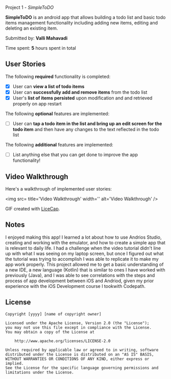 Project 1 - *SimpleToDO*

**SimpleToDO** is an android app that allows building a todo list and basic todo items management functionality including adding new items, editing and deleting an existing item.

Submitted by: **Valli Mahavadi**

Time spent: **5** hours spent in total

## User Stories

The following **required** functionality is completed:

* [X] User can **view a list of todo items**
* [X] User can **successfully add and remove items** from the todo list
* [X] User's **list of items persisted** upon modification and and retrieved properly on app restart

The following **optional** features are implemented:

* [ ] User can **tap a todo item in the list and bring up an edit screen for the todo item** and then have any changes to the text reflected in the todo list

The following **additional** features are implemented:

* [ ] List anything else that you can get done to improve the app functionality!

## Video Walkthrough

Here's a walkthrough of implemented user stories:

<img src= title='Video Walkthrough' width='' alt='Video Walkthrough' />

GIF created with [LiceCap](http://www.cockos.com/licecap/).

## Notes

I enjoyed making this app! I learned a lot about how to use Andrios Studio, creating and working with the emulator, and how to 
create a simple app that is relevant to daily life. I had a challenge when the video tutorial didn't line up with what I was seeing on my
laptop screen, but once I figured out what the tutorial was trying to accomplish I was able to replicate it to make my app work properly. This
project allowed me to get a basic understanding of a new IDE, a new language (Kotlin) that is similar to ones I have worked with previously (Java),
and I was able to see correlations with the steps and process of app development between iOS and Andriod, given my prior experience with the
iOS Development course I tookwith Codepath.

## License

    Copyright [yyyy] [name of copyright owner]

    Licensed under the Apache License, Version 2.0 (the "License");
    you may not use this file except in compliance with the License.
    You may obtain a copy of the License at

        http://www.apache.org/licenses/LICENSE-2.0

    Unless required by applicable law or agreed to in writing, software
    distributed under the License is distributed on an "AS IS" BASIS,
    WITHOUT WARRANTIES OR CONDITIONS OF ANY KIND, either express or implied.
    See the License for the specific language governing permissions and
    limitations under the License.
